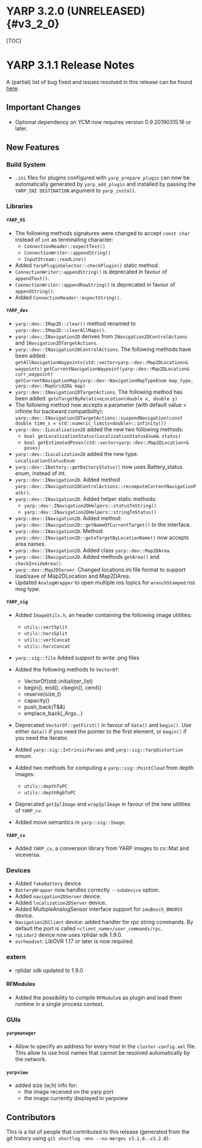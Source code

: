 YARP 3.2.0 (UNRELEASED)                                                {#v3_2_0}
=======================

[TOC]

YARP 3.1.1 Release Notes
========================


A (partial) list of bug fixed and issues resolved in this release can be found
[here](https://github.com/robotology/yarp/issues?q=label%3A%22Fixed+in%3A+YARP+v3.2.0%22).


Important Changes
-----------------

* Optional dependency on YCM now requires version 0.9.20190315.16 or later.


New Features
------------

### Build System

* `.ini` files for plugins configured with `yarp_prepare_plugin` can now be
   automatically generated by `yarp_add_plugin` and installed by passing the
   `YARP_INI DESTINATION` argument to `yarp_install`.


### Libraries

#### `YARP_OS`

* The following methods signatures were changed to accept `const char` instead
  of `int` as terminating character:
    * `ConnectionReader::expectText()`
    * `ConnectionWriter::appendString()`
    * `InputStream::readLine()`
* Added `YarpPluginSelector::checkPlugin()` static method.
* `ConnectionWriter::appendString()` is deprecated in favour of `appendText()`.
* `ConnectionWriter::appendRawString()` is deprecated in favour of
  `appendString()`.
* Added `ConnectionReader::expectString()`.

#### `YARP_dev`

* `yarp::dev::IMap2D::clear()` method renamed to
  `yarp::dev::IMap2D::clearAllMaps()`.
* `yarp::dev::INavigation2D` derives from `INavigation2DControlActions`
  and `INavigation2DTargetActions`.
* `yarp::dev::INavigation2DControlActions`. The following methods have been
  added:
  `getAllNavigationWaypoints(std::vector<yarp::dev::Map2DLocation>& waypoints)`
  `getCurrentNavigationWaypoint(yarp::dev::Map2DLocation& curr_waypoint)`
  `getCurrentNavigationMap(yarp::dev::NavigationMapTypeEnum map_type, yarp::dev::MapGrid2D& map)`
* `yarp::dev::INavigation2DTargetActions`. The following method has been added:
  `gotoTargetByRelativeLocation(double x, double y)`
* The following method now accepts a parameter (with default value = infinite
  for backward compatibility):
  `yarp::dev::INavigation2DTargetActions::suspendNavigation(const double time_s = std::numeric_limits<double>::infinity())`
* `yarp::dev::ILocalization2D` added the new two following methods:
  - `bool getLocalizationStatus(LocalizationStatusEnum& status)`
  - `bool getEstimatedPoses(std::vector<yarp::dev::Map2DLocation>& poses)`
* `yarp::dev::ILocalization2D` added the new type: `LocalizationStatusEnum`
* `yarp::dev::IBattery::getBatteryStatus()` now uses Battery_status enum,
  instead of int.
* `yarp::dev::INavigation2D`. Added method
  `yarp::dev::INavigation2DControlActions::recomputeCurrentNavigationPath()`.
* `yarp::dev::INavigation2D`. Added helper static methods:
  - `yarp::dev::INavigation2DHelpers::statusToString()`
  - `yarp::dev::INavigation2DHelpers::stringToStatus()`
* `yarp::dev::INavigation2D`. Added method:
  `yarp::dev::INavigation2D::getNameOfCurrentTarget()` to the interface.
* `yarp::dev::INavigation2D`. Method:
  `yarp::dev::INavigation2D::gotoTargetByLocationName()` now accepts area names.
* `yarp::dev::INavigation2D`. Added class `yarp::dev::Map2DArea`.
* `yarp::dev::INavigation2D`. Added methods `getArea()` and `checkInsideArea()`.
* `yarp::dev::Map2DServer`. Changed locations.ini file format to support
  load/save of Map2DLocation and Map2DArea.
* Updated `AnalogWrapper` to open multiple ros topics for `wrenchStamped`
    ros msg type.

#### `YARP_sig`

* Added `ImageUtils.h`, an header containing the following image utilities:
  - `utils::vertSplit`
  - `utils::horzSplit`
  - `utils::vertConcat`
  - `utils::horzConcat`
* `yarp::sig::file` Added support to write .png files

* Added the following methods to `VectorOf`:
  - VectorOf(std::initializer_list<T>)
  - begin(), end(), cbegin(), cend()
  - reserve(size_t)
  - capacity()
  - push_back(T&&)
  - emplace_back(_Args...)
* Deprecated `VectorOf::getFirst()` in favour of `data()` and `begin()`.
  Use either `data()` if you need the pointer to the first element, or `begin()`
  if you need the iterator.
* Added `yarp::sig::IntrinsicParams` and `yarp::sig::YarpDistortion` emum.
* Added two methods for computing a `yarp::sig::PointCloud` from depth images:
  - `utils::depthToPC`
  - `utils::depthRgbToPC`
* Deprecated `getIplImage` and `wrapIplImage` in favour of the new utilities of
  `YARP_cv`.
* Added move semantics in `yarp::sig::Image`.

#### `YARP_cv`

* Added `YARP_cv`, a conversion library from YARP images to cv::Mat and
  viceversa.

### Devices
* Added `fakeBattery` device
* `BatteryWrapper` now handles correctly `--subdevice` option.
* Added `navigation2DServer` device.
* Added `localization2DServer` device.
* Added MultipleAnalogSensor interface support for `imuBosch_BNO055` device.
* `Navigation2DClient` device: added handler for rpc string commands.
  By default the  port is called `<client_name>/user_commands/rpc`.
* `rpLidar2` device now uses rplidar sdk 1.9.0.
* `ovrheadset`: LibOVR 1.17 or later is now required.

### extern
* rplidar sdk updated to 1.9.0

#### RFModules

* Added the possibility to compile `RFModule`s as plugin and load them runtime
  in a single process context.

### GUIs

#### `yarpmanager`

* Allow to specify an address for every host in the `cluster-config.xml` file.
  This allow to use host names that cannot be resolved automatically by the
  network.

#### `yarpview`
* added size (w,h) info for:
  - the image received on the yarp port
  - the image currently displayed in yarpview

Contributors
------------

This is a list of people that contributed to this release (generated from the
git history using `git shortlog -ens --no-merges v3.1.0..v3.2.0`):

```
```
